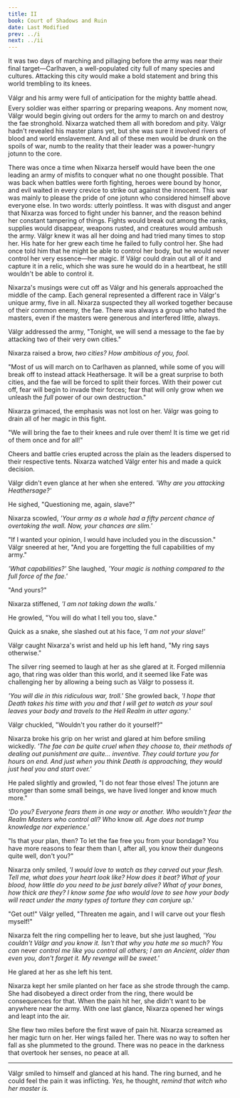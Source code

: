 ```yaml
---
title: II
book: Court of Shadows and Ruin
date: Last Modified
prev: ../i
next: ../ii
---
```

It was two days of marching and pillaging before the army was near their final target—Carlhaven, a well-populated city full of many species and cultures. Attacking this city would make a bold statement and bring this world trembling to its knees.

Válgr and his army were full of anticipation for the mighty battle ahead. Every soldier was either sparring or preparing weapons. Any moment now, Válgr would begin giving out orders for the army to march on and destroy the fae stronghold. Nixarza watched them all with boredom and pity. Válgr hadn't revealed his master plans yet, but she was sure it involved rivers of blood and world enslavement. And all of these men would be drunk on the spoils of war, numb to the reality that their leader was a power-hungry jotunn to the core.

There was once a time when Nixarza herself would have been the one leading an army of misfits to conquer what no one thought possible. That was back when battles were forth fighting, heroes were bound by honor, and evil waited in every crevice to strike out against the innocent. This war was mainly to please the pride of one jotunn who considered himself above everyone else. In two words: utterly pointless. It was with disgust and anger that Nixarza was forced to fight under his banner, and the reason behind her constant tampering of things. Fights would break out among the ranks, supplies would disappear, weapons rusted, and creatures would ambush the army. Válgr knew it was all her doing and had tried many times to stop her. His hate for her grew each time he failed to fully control her. She had once told him that he might be able to control her body, but he would never control her very essence—her magic. If Válgr could drain out all of it and capture it in a relic, which she was sure he would do in a heartbeat, he still wouldn't be able to control it.

Nixarza's musings were cut off as Válgr and his generals approached the middle of the camp. Each general represented a different race in Válgr's unique army, five in all. Nixarza suspected they all worked together because of their common enemy, the fae. There was always a group who hated the masters, even if the masters were generous and interfered little, always.

Válgr addressed the army, "Tonight, we will send a message to the fae by attacking two of their very own cities."

Nixarza raised a brow, *two cities? How ambitious of you, fool.*

"Most of us will march on to Carlhaven as planned, while some of you will break off to instead attack Heathersage. It will be a great surprise to both cities, and the fae will be forced to split their forces. With their power cut off, fear will begin to invade their forces; fear that will only grow when we unleash the *full* power of our own destruction."

Nixarza grimaced, the emphasis was not lost on her. Válgr was going to drain all of her magic in this fight.

"We will bring the fae to their knees and rule over them! It is time we get rid of them once and for all!"

Cheers and battle cries erupted across the plain as the leaders dispersed to their respective tents. Nixarza watched Válgr enter his and made a quick decision.

Válgr didn't even glance at her when she entered. *'Why are you attacking Heathersage?'*

He sighed, "Questioning me, again, slave?"

Nixarza scowled, *'Your army as a whole had a fifty percent chance of overtaking the wall. Now, your chances are slim.'*

"If I wanted your opinion, I would have included you in the discussion." Válgr sneered at her, "And you are forgetting the full capabilities of my army."

*'What capabilities?'* She laughed, *'Your magic is nothing compared to the full force of the fae.'*

"And yours?"

Nixarza stiffened, *'I am not taking down the walls.'*

He growled, "You will do what I tell you too, slave."

Quick as a snake, she slashed out at his face, *'I am not your slave!'*

Válgr caught Nixarza's wrist and held up his left hand, "My ring says otherwise."

The silver ring seemed to laugh at her as she glared at it. Forged millennia ago, that ring was older than this world, and it seemed like Fate was challenging her by allowing a being such as Válgr to possess it.

*'You will die in this ridiculous war, troll.'* She growled back, *'I hope that Death takes his time with you and that I will get to watch as your soul leaves your body and travels to the Hell Realm in utter agony.*'

Válgr chuckled, "Wouldn't you rather do it yourself?"

Nixarza broke his grip on her wrist and glared at him before smiling wickedly. *'The fae can be quite cruel when they choose to, their methods of dealing out punishment are quite... inventive. They could torture you for hours on end. And just when you think Death is approaching, they would just heal you and start over.'*

He paled slightly and growled, "I do not fear those elves! The jotunn are stronger than some small beings, we have lived longer and know much more."

*'Do you? Everyone fears them in one way or another. Who wouldn't fear the Realm Masters who control all? Who* know *all. Age does not trump knowledge nor experience.'*

"Is that your plan, then? To let the fae free you from your bondage? You have more reasons to fear them than I, after all, you know their dungeons quite well, don't you?"

Nixarza only smiled, *'I would love to watch as they carved out your flesh. Tell me, what does your heart look like? How does it beat? What of your blood, how little do you need to be just barely alive? What of your bones, how thick are they? I know some fae who would love to see how your body will react under the many types of torture they can conjure up.'*

"Get out!" Válgr yelled, "Threaten me again, and I will carve out your flesh myself!"

Nixarza felt the ring compelling her to leave, but she just laughed, *'You couldn't Válgr and you know it. Isn't that why you hate me so much? You can* never *control me like you control all others; I am an Ancient, older than even you, don't forget it. My revenge will be sweet.'*

He glared at her as she left his tent.

Nixarza kept her smile planted on her face as she strode through the camp. She had disobeyed a direct order from the ring, there would be consequences for that. When the pain hit her, she didn't want to be anywhere near the army. With one last glance, Nixarza opened her wings and leapt into the air.

She flew two miles before the first wave of pain hit. Nixarza screamed as her magic turn on her. Her wings failed her. There was no way to soften her fall as she plummeted to the ground. There was no peace in the darkness that overtook her senses, no peace at all.

- - -

Válgr smiled to himself and glanced at his hand. The ring burned, and he could feel the pain it was inflicting. *Yes,* he thought, *remind that witch who her master is.*